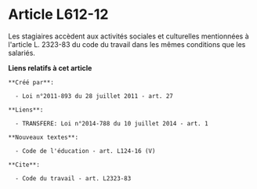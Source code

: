 # Article L612-12

Les stagiaires accèdent aux activités sociales et culturelles mentionnées à l'article L. 2323-83 du code du travail dans les
mêmes conditions que les salariés.

**Liens relatifs à cet article**

	**Créé par**:

	  - Loi n°2011-893 du 28 juillet 2011 - art. 27

	**Liens**:

	  - TRANSFERE: Loi n°2014-788 du 10 juillet 2014 - art. 1

	**Nouveaux textes**:

	  - Code de l'éducation - art. L124-16 (V)

	**Cite**:

	  - Code du travail - art. L2323-83

